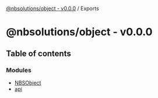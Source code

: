 [@nbsolutions/object - v0.0.0](README.md) / Exports

# @nbsolutions/object - v0.0.0

## Table of contents

### Modules

- [NBSObject](modules/nbsobject.md)
- [api](modules/api.md)
